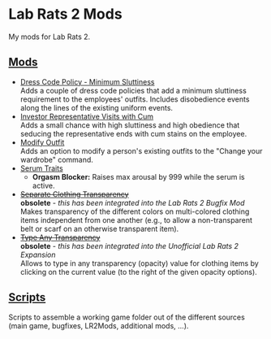 # Lab Rats 2 Mods

My mods for Lab Rats 2.


## [Mods](Mods/)

- [Dress Code Policy - Minimum Sluttiness](Mods/DressCodePolicy-MinSluttiness/)  
Adds a couple of dress code policies that add a minimum sluttiness requirement to the employees' outfits. Includes disobedience events along the lines of the existing uniform events.
- [Investor Representative Visits with Cum](Mods/InvestRepVisitCum/)  
Adds a small chance with high sluttiness and high obedience that seducing the representative ends with cum stains on the employee.
- [Modify Outfit](Mods/ModifyOutfit/)  
Adds an option to modify a person's existing outfits to the "Change your wardrobe" command.
- [Serum Traits](Mods/Serums/)  
    - **Orgasm Blocker:** Raises max arousal by 999 while the serum is active.
- ~~[Separate Clothing Transparency](Mods/SeparateClothingTransparency/)~~  
**obsolete** - *this has been integrated into the Lab Rats 2 Bugfix Mod*  
Makes transparency of the different colors on multi-colored clothing items independent from one another (e.g., to allow a non-transparent belt or scarf on an otherwise transparent item).
- ~~[Type Any Transparency](Mods/TypeAnyTransparency/)~~  
**obsolete** - *this has been integrated into the Unofficial Lab Rats 2 Expansion*  
Allows to type in any transparency (opacity) value for clothing items by clicking on the current value (to the right of the given opacity options).


## [Scripts](scripts/)

Scripts to assemble a working game folder out of the different sources (main game, bugfixes, LR2Mods, additional mods, ...).